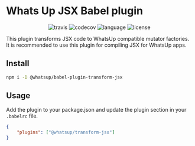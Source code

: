 # Whats Up JSX Babel plugin

<div align="center">
<img src="https://img.shields.io/travis/whatsup/babel-plugin-transform-jsx" alt="travis" />
<img src="https://img.shields.io/codecov/c/github/whatsup/babel-plugin-transform-jsx" alt="codecov" />
<img src="https://img.shields.io/github/languages/top/whatsup/babel-plugin-transform-jsx" alt="language" />
<img src="https://img.shields.io/npm/l/@whatsup/babel-plugin-transform-jsx" alt="license" />  
</div>

This plugin transforms JSX code to WhatsUp compatible mutator factories. It is recommended to use this plugin for compiling JSX for WhatsUp apps.

## Install

```bash
npm i -D @whatsup/babel-plugin-transform-jsx
```

## Usage

Add the plugin to your package.json and update the plugin section in your `.babelrc` file.

```json
{
    "plugins": ["@whatsup/transform-jsx"]
}
```
